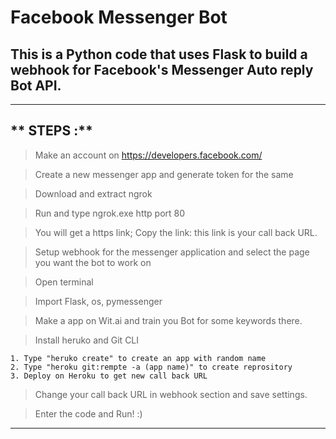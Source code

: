 # Facebook Messenger Bot

## This is a Python code that uses Flask to build a webhook for Facebook's Messenger Auto reply Bot API.
-------------------------------------------------------------------------------------------
## ** STEPS :**
> Make an account on https://developers.facebook.com/

> Create a new messenger app and generate token for the same

> Download and extract ngrok

> Run and type ngrok.exe http port 80

> You will get a https link; Copy the link: this link is your call back URL.

> Setup webhook for the messenger application and select the page you want the bot to work on

> Open terminal

> Import Flask, os, pymessenger

> Make a app on Wit.ai and train you Bot for some keywords there.

> Install heruko and Git CLI
	
	1. Type "heruko create" to create an app with random name
	2. Type "heroku git:rempte -a (app name)" to create reprository
	3. Deploy on Heroku to get new call back URL

> Change your call back URL in webhook section and save settings.

> Enter the code and Run! :)
----------------------------------------------------------------------------------------
